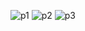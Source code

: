 ![p1](https://github.com/rectering/gareno/assets/124407245/0f06dbaa-6929-4add-8890-563b1ed5d070)
![p2](https://github.com/rectering/gareno/assets/124407245/95891b23-84de-4b83-8f50-e71726c90f59)
![p3](https://github.com/rectering/gareno/assets/124407245/28feffa2-b866-4058-883d-5a2d594c7ea1)
